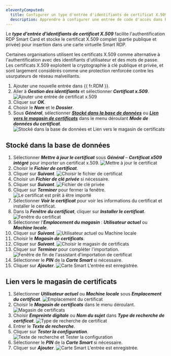 ```yaml
---
eleventyComputed:
  title: Configurer un type d'entrée d'identifiants de certificat X.509
  description: Apprendre à configurer une entrée de code d'accès dans Remote Desktop Manager
---
```

Le ***type d'entrée d'identifiants de certificat X.509*** facilite l'authentification RDP Smart Card et stocke le certificat X.509 complet (partie publique et privée) pour insertion dans une carte virtuelle Smart RDP.

Certaines organisations utilisent les certificats X.509 comme alternative à l'authentification avec des identifiants d'utilisateur et des mots de passe. Les certificats X.509 exploitent la cryptographie à clé publique et privée, et sont largement considérés comme une protection renforcée contre les usurpateurs de réseau malveillants.

1. Ajouter une nouvelle entrée dans {{ fr.RDM }}.
1. Aller à ***Gestion des identifiants*** et sélectionner ***Certificat x.509***.
![Ajouter une entrée de certificat x.509](https://cdnweb.devolutions.net/docs/docs_en_kb_KB2362.png)
1. Cliquer sur ***OK***.
1. Choisir le ***Nom*** et le ***Dossier***.
1. Sous ***Général***, sélectionner [***Stocké dans la base de données***](/rdm/kb/rdm-windows/knowledge-base/configure-x509-certificate-credential-entry-type/#stored-in-database) ou [***Lien vers le magasin de certificats***](/rdm/kb/rdm-windows/knowledge-base/configure-x509-certificate-credential-entry-type/#link-to-certificate-store) dans le menu déroulant ***Mode de données du certificat***.
![Stocké dans la base de données et Lien vers le magasin de certificats](https://cdnweb.devolutions.net/docs/docs_en_kb_KB2344.png)

## Stocké dans la base de données

1. Sélectionner ***Mettre à jour le certificat*** sous ***Général*** – ***Certificat x509 intégré*** pour importer un certificat x.509.
![Mettre à jour le certificat](https://cdnweb.devolutions.net/docs/docs_en_kb_KB2345.png)
1. Choisir le ***Fichier de certificat***.
1. Cliquer sur ***Suivant***.
![Choisir le fichier de certificat](https://cdnweb.devolutions.net/docs/docs_en_kb_KB2346.png)
1. Choisir un ***Fichier de clé privée*** si nécessaire.
1. Cliquer sur ***Suivant***.
![Fichier de clé privée](https://cdnweb.devolutions.net/docs/docs_en_kb_KB2347.png)
1. Cliquer sur ***Terminer*** pour fermer la fenêtre.
![Le certificat est prêt à être importé](https://cdnweb.devolutions.net/docs/docs_en_kb_KB2348.png)
1. Sélectionner ***Voir le certificat*** pour voir les informations du certificat et installer le certificat.
1. Dans la ***Fenêtre du certificat***, cliquer sur ***Installer le certificat***.
![Fenêtre du certificat](https://cdnweb.devolutions.net/docs/docs_en_kb_KB2349.png)
1. Sélectionner l'***Emplacement du magasin*** : ***Utilisateur actuel*** ou ***Machine locale***.
1. Cliquer sur ***Suivant***.
![Utilisateur actuel ou Machine locale](https://cdnweb.devolutions.net/docs/docs_en_kb_KB2350.png)
1. Choisir le ***Magasin de certificats***.
1. Cliquer sur ***Suivant***.
![Choisir le magasin de certificats](https://cdnweb.devolutions.net/docs/docs_en_kb_KB2351.png)
1. Cliquer sur ***Terminer*** pour compléter l'importation.
![Fenêtre de fin de l'assistant d'importation de certificat](https://cdnweb.devolutions.net/docs/docs_en_kb_KB2352.png)
1. Sélectionner le ***PIN*** de la ***Carte Smart*** si nécessaire.
1. Cliquer sur ***Ajouter***.
![Carte Smart](https://cdnweb.devolutions.net/docs/docs_en_kb_KB2353.png)
L'entrée est enregistrée.

## Lien vers le magasin de certificats

1. Sélectionner ***Utilisateur actuel*** ou ***Machine locale*** sous ***Emplacement du certificat***.
![Emplacement du certificat](https://cdnweb.devolutions.net/docs/docs_en_kb_KB2354.png)
1. Choisir le ***Magasin de certificats*** dans le menu déroulant.
![Magasin de certificats](https://cdnweb.devolutions.net/docs/docs_en_kb_KB2355.png)
1. Choisir ***Empreinte digitale*** ou ***Nom du sujet*** dans ***Type de recherche de certificat***.
![Type de recherche de certificat](https://cdnweb.devolutions.net/docs/docs_en_kb_KB2356.png)
1. Entrer le ***Texte de recherche***.
1. Cliquer sur ***Tester la configuration***.
![Texte de recherche et Tester la configuration](https://cdnweb.devolutions.net/docs/docs_en_kb_KB2357.png)
1. Sélectionner le ***PIN*** de la ***Carte Smart*** si nécessaire.
1. Cliquer sur ***Ajouter***.
![Carte Smart](https://cdnweb.devolutions.net/docs/docs_en_kb_KB2353.png)
L'entrée est enregistrée.
